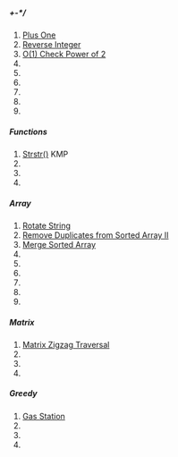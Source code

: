##### +-*/ 
1. [Plus One](http://www.lintcode.com/en/problem/plus-one/)
2. [Reverse Integer](http://www.lintcode.com/en/problem/reverse-integer/)
3. [O(1) Check Power of 2](http://www.lintcode.com/en/problem/o1-check-power-of-2/)
4. []()
5. []()
6. []()
7. []()
8. []()
9. []()

##### Functions
1. [Strstr()](http://www.lintcode.com/en/problem/strstr/) KMP 
2. []()
3. []()
4. []()

##### Array
1. [Rotate String](http://www.lintcode.com/en/problem/rotate-string/)
2. [Remove Duplicates from Sorted Array II](http://www.lintcode.com/en/problem/remove-duplicates-from-sorted-array-ii/)
3. [Merge Sorted Array](www.lintcode.com/en/problem/merge-sorted-array/)
4. []()
5. []()
6. []()
7. []()
8. []()
9. []()

##### Matrix
1. [Matrix Zigzag Traversal](http://www.lintcode.com/en/problem/matrix-zigzag-traversal/)
2. []()
3. []()
4. []()

##### Greedy
1. [Gas Station](http://www.lintcode.com/en/problem/gas-station/)
2. []()
3. []()
4. []()